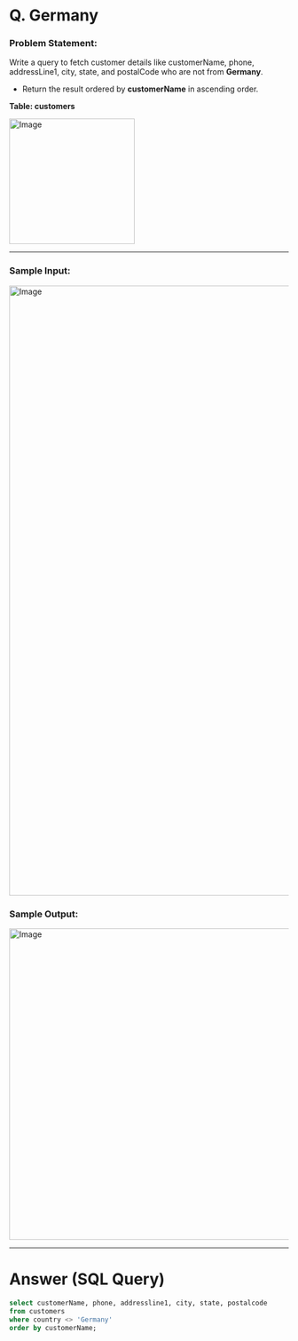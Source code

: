 # Q. Germany

### Problem Statement:

Write a query to fetch customer details like customerName, phone, addressLine1, city, state, and postalCode who are not from **Germany**.

  - Return the result ordered by **customerName** in ascending order.

**Table: customers**

<img width="226" alt="Image" src="https://github.com/user-attachments/assets/18cc0417-f2e9-4cb4-9c37-34c2f31e9b84" />

---

### Sample Input:

<img width="1099" alt="Image" src="https://github.com/user-attachments/assets/3d997ba9-899d-4cac-83eb-104e582268fc" />

### Sample Output:

<img width="561" alt="Image" src="https://github.com/user-attachments/assets/82cd1f72-ad77-49b4-943b-4091d3cb959b" />

---

# Answer (SQL Query)

```sql
select customerName, phone, addressline1, city, state, postalcode
from customers
where country <> 'Germany'
order by customerName;
